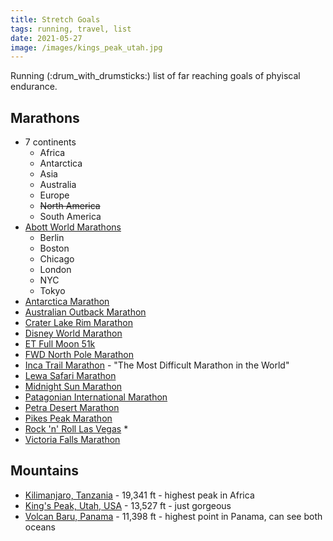 ```yaml
---
title: Stretch Goals
tags: running, travel, list
date: 2021-05-27
image: /images/kings_peak_utah.jpg
---
```


Running (:drum_with_drumsticks:) list of far reaching goals of phyiscal endurance.

## Marathons

- 7 continents
  - Africa
  - Antarctica
  - Asia
  - Australia
  - Europe
  - <s>North America</s>
  - South America
- [Abott World Marathons](https://www.worldmarathonmajors.com/)
  - Berlin
  - Boston
  - Chicago
  - London
  - NYC
  - Tokyo
- [Antarctica Marathon](https://www.marathontours.com/races/antarctica-marathon-and-half-386)
- [Australian Outback Marathon](https://australianoutbackmarathon.com/)
- [Crater Lake Rim Marathon](http://www.craterlakerimruns.com/?RL=1)
- [Disney World Marathon](https://www.rundisney.com/events/disneyworld/disneyworld-marathon-weekend/)
- [ET Full Moon 51k](http://calicoracing.com/events/et-full-moon/)
- [FWD North Pole Marathon](https://www.npmarathon.com/)
- [Inca Trail Marathon](https://www.andesadventures.com/run2asum.htm) - "The Most Difficult Marathon in the World"
- [Lewa Safari Marathon](https://www.lewasafarimarathon.com/)
- [Midnight Sun Marathon](https://www.msm.no/en/arrangement/midnight-sun-marathon/)
- [Patagonian International Marathon](https://www.patagonianinternationalmarathon.com/en/about/)
- [Petra Desert Marathon](https://petra-desert-marathon.com/)
- [Pikes Peak Marathon](https://www.pikespeakmarathon.org/)
- [Rock 'n' Roll Las Vegas](https://www.runrocknroll.com/las-vegas) \*
- [Victoria Falls Marathon](https://www.vicfallsmarathon.com/)

## Mountains

- [Kilimanjaro, Tanzania](https://www.google.com/maps/place/Mt+Kilimanjaro/@-3.0674246,37.3468725,15z/data=!3m1!4b1!4m5!3m4!1s0x1839fc5a396ea805:0x8e741c478eea6c01!8m2!3d-3.0674247!4d37.3556273) - 19,341 ft - highest peak in Africa
- [King's Peak, Utah, USA](https://www.alltrails.com/trail/us/utah/kings-peak-utah-highpoint-trail) - 13,527 ft - just gorgeous
- [Volcan Baru, Panama](https://en.wikipedia.org/wiki/Volc%C3%A1n_Bar%C3%BA) - 11,398 ft - highest point in Panama, can see both oceans
